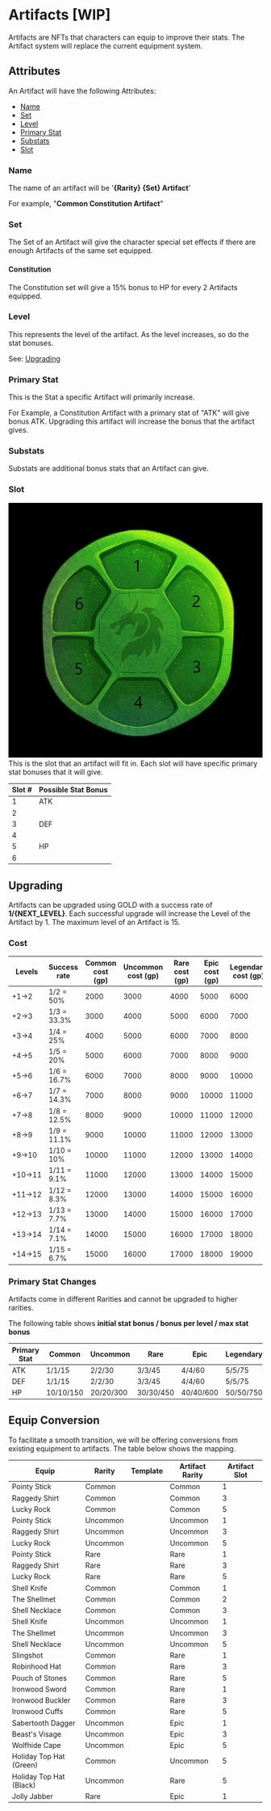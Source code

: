 # Artifacts [WIP]

Artifacts are NFTs that characters can equip to improve their stats. The Artifact system will replace the current equipment system.

## Attributes

An Artifact will have the following Attributes:

- [Name](#name)
- [Set](#set)
- [Level](#level)
- [Primary Stat](#primary-stat)
- [Substats](#substats)
- [Slot](#slot)

### Name

The name of an artifact will be '**{Rarity} {Set} Artifact**'

For example, "**Common Constitution Artifact**"

### Set

The Set of an Artifact will give the character special set effects if there are enough Artifacts of the same set equipped.

#### Constitution

The Constitution set will give a 15% bonus to HP for every 2 Artifacts equipped.

### Level

This represents the level of the artifact. As the level increases, so do the stat bonuses.

See: [Upgrading](#upgrading)

### Primary Stat

This is the Stat a specific Artifact will primarily increase.

For Example, a Constitution Artifact with a primary stat of "ATK" will give bonus ATK. Upgrading this artifact will increase the bonus that the artifact gives.

### Substats

Substats are additional bonus stats that an Artifact can give.

### Slot

![Slot](./img/slots.png)
This is the slot that an artifact will fit in. Each slot will have specific primary stat bonuses that it will give.

| Slot # | Possible Stat Bonus |
| ------ | ------------------- |
| 1      | ATK                 |
| 2      |                     |
| 3      | DEF                 |
| 4      |                     |
| 5      | HP                  |
| 6      |                     |

## Upgrading

Artifacts can be upgraded using GOLD with a success rate of **1/{NEXT_LEVEL}**. Each successful upgrade will increase the Level of the Artifact by 1. The maximum level of an Artifact is 15.

### Cost

| Levels | Success rate | Common cost (gp) | Uncommon cost (gp) | Rare cost (gp) | Epic cost (gp) | Legendary cost (gp) |
| ------ | ------------ | ---------------- | ------------------ | -------------- | -------------- | ------------------- |
| +1→2   | 1/2 = 50%    | 2000             | 3000               | 4000           | 5000           | 6000                |
| +2→3   | 1/3 = 33.3%  | 3000             | 4000               | 5000           | 6000           | 7000                |
| +3→4   | 1/4 = 25%    | 4000             | 5000               | 6000           | 7000           | 8000                |
| +4→5   | 1/5 = 20%    | 5000             | 6000               | 7000           | 8000           | 9000                |
| +5→6   | 1/6 = 16.7%  | 6000             | 7000               | 8000           | 9000           | 10000               |
| +6→7   | 1/7 = 14.3%  | 7000             | 8000               | 9000           | 10000          | 11000               |
| +7→8   | 1/8 = 12.5%  | 8000             | 9000               | 10000          | 11000          | 12000               |
| +8→9   | 1/9 = 11.1%  | 9000             | 10000              | 11000          | 12000          | 13000               |
| +9→10  | 1/10 = 10%   | 10000            | 11000              | 12000          | 13000          | 14000               |
| +10→11 | 1/11 = 9.1%  | 11000            | 12000              | 13000          | 14000          | 15000               |
| +11→12 | 1/12 = 8.3%  | 12000            | 13000              | 14000          | 15000          | 16000               |
| +12→13 | 1/13 = 7.7%  | 13000            | 14000              | 15000          | 16000          | 17000               |
| +13→14 | 1/14 = 7.1%  | 14000            | 15000              | 16000          | 17000          | 18000               |
| +14→15 | 1/15 = 6.7%  | 15000            | 16000              | 17000          | 18000          | 19000               |

### Primary Stat Changes

Artifacts come in different Rarities and cannot be upgraded to higher rarities.

The following table shows **initial stat bonus / bonus per level / max stat bonus**

| Primary Stat | Common    | Uncommon  | Rare      | Epic      | Legendary |
| ------------ | --------- | --------- | --------- | --------- | --------- |
| ATK          | 1/1/15    | 2/2/30    | 3/3/45    | 4/4/60    | 5/5/75    |
| DEF          | 1/1/15    | 2/2/30    | 3/3/45    | 4/4/60    | 5/5/75    |
| HP           | 10/10/150 | 20/20/300 | 30/30/450 | 40/40/600 | 50/50/750 |

## Equip Conversion

To facilitate a smooth transition, we will be offering conversions from existing equipment to artifacts. The table below shows the mapping.

| Equip                   | Rarity   | Template | Artifact Rarity | Artifact Slot |
| ----------------------- | -------- | -------- | --------------- | ------------- |
| Pointy Stick            | Common   |          | Common          | 1             |
| Raggedy Shirt           | Common   |          | Common          | 3             |
| Lucky Rock              | Common   |          | Common          | 5             |
| Pointy Stick            | Uncommon |          | Uncommon        | 1             |
| Raggedy Shirt           | Uncommon |          | Uncommon        | 3             |
| Lucky Rock              | Uncommon |          | Uncommon        | 5             |
| Pointy Stick            | Rare     |          | Rare            | 1             |
| Raggedy Shirt           | Rare     |          | Rare            | 3             |
| Lucky Rock              | Rare     |          | Rare            | 5             |
| Shell Knife             | Common   |          | Common          | 1             |
| The Shellmet            | Common   |          | Common          | 2             |
| Shell Necklace          | Common   |          | Common          | 3             |
| Shell Knife             | Uncommon |          | Uncommon        | 1             |
| The Shellmet            | Uncommon |          | Uncommon        | 3             |
| Shell Necklace          | Uncommon |          | Uncommon        | 5             |
| Slingshot               | Common   |          | Rare            | 1             |
| Robinhood Hat           | Common   |          | Rare            | 3             |
| Pouch of Stones         | Common   |          | Rare            | 5             |
| Ironwood Sword          | Common   |          | Rare            | 1             |
| Ironwood Buckler        | Common   |          | Rare            | 3             |
| Ironwood Cuffs          | Common   |          | Rare            | 5             |
| Sabertooth Dagger       | Uncommon |          | Epic            | 1             |
| Beast's Visage          | Uncommon |          | Epic            | 3             |
| Wolfhide Cape           | Uncommon |          | Epic            | 5             |
| Holiday Top Hat (Green) | Common   |          | Uncommon        | 5             |
| Holiday Top Hat (Black) | Uncommon |          | Rare            | 5             |
| Jolly Jabber            | Rare     |          | Epic            | 1             |
